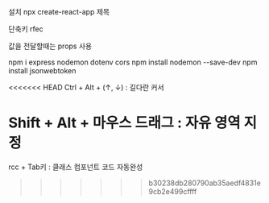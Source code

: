 설치 
npx create-react-app 제목

단축키
rfec

값을 전달할때는 
props 사용

npm i express nodemon dotenv cors
npm install nodemon --save-dev
npm install jsonwebtoken

<<<<<<< HEAD
Ctrl + Alt + (↑, ↓) : 길다란 커서

Shift + Alt + 마우스 드래그 : 자유 영역 지정
=======


rcc + Tab키
: 클래스 컴포넌트 코드 자동완성
>>>>>>> b30238db280790ab35aedf4831e9cb2e499cffff
